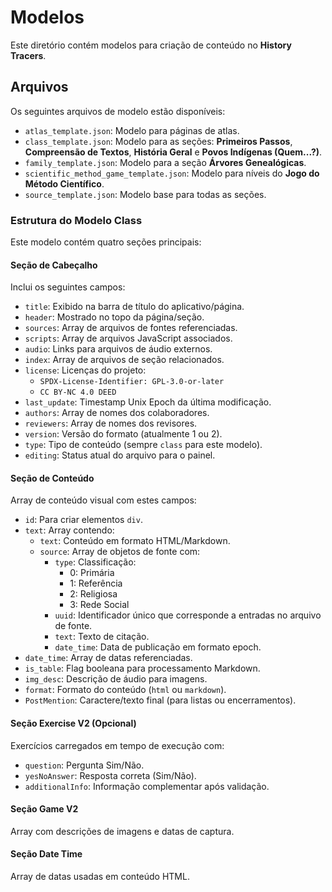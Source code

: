 # Modelos

Este diretório contém modelos para criação de conteúdo no **History Tracers**.

## Arquivos

Os seguintes arquivos de modelo estão disponíveis:

- `atlas_template.json`: Modelo para páginas de atlas.
- `class_template.json`: Modelo para as seções: **Primeiros Passos**, **Compreensão de Textos**, **História Geral** e **Povos Indígenas (Quem...?)**.
- `family_template.json`: Modelo para a seção **Árvores Genealógicas**.
- `scientific_method_game_template.json`: Modelo para níveis do **Jogo do Método Científico**.
- `source_template.json`: Modelo base para todas as seções.

### Estrutura do Modelo Class

Este modelo contém quatro seções principais:

#### Seção de Cabeçalho

Inclui os seguintes campos:

- `title`: Exibido na barra de título do aplicativo/página.
- `header`: Mostrado no topo da página/seção.
- `sources`: Array de arquivos de fontes referenciadas.
- `scripts`: Array de arquivos JavaScript associados.
- `audio`: Links para arquivos de áudio externos.
- `index`: Array de arquivos de seção relacionados.
- `license`: Licenças do projeto:
  - `SPDX-License-Identifier: GPL-3.0-or-later`
  - `CC BY-NC 4.0 DEED`
- `last_update`: Timestamp Unix Epoch da última modificação.
- `authors`: Array de nomes dos colaboradores.
- `reviewers`: Array de nomes dos revisores.
- `version`: Versão do formato (atualmente 1 ou 2).
- `type`: Tipo de conteúdo (sempre `class` para este modelo).
- `editing`: Status atual do arquivo para o painel.

#### Seção de Conteúdo

Array de conteúdo visual com estes campos:

- `id`: Para criar elementos `div`.
- `text`: Array contendo:
  - `text`: Conteúdo em formato HTML/Markdown.
  - `source`: Array de objetos de fonte com:
    - `type`: Classificação:
      - 0: Primária
      - 1: Referência
      - 2: Religiosa
      - 3: Rede Social
    - `uuid`: Identificador único que corresponde a entradas no arquivo de fonte.
    - `text`: Texto de citação.
    - `date_time`: Data de publicação em formato epoch.
- `date_time`: Array de datas referenciadas.
- `is_table`: Flag booleana para processamento Markdown.
- `img_desc`: Descrição de áudio para imagens.
- `format`: Formato do conteúdo (`html` ou `markdown`).
- `PostMention`: Caractere/texto final (para listas ou encerramentos).

#### Seção Exercise V2 (Opcional)

Exercícios carregados em tempo de execução com:

- `question`: Pergunta Sim/Não.
- `yesNoAnswer`: Resposta correta (Sim/Não).
- `additionalInfo`: Informação complementar após validação.

#### Seção Game V2

Array com descrições de imagens e datas de captura.

#### Seção Date Time

Array de datas usadas em conteúdo HTML.
